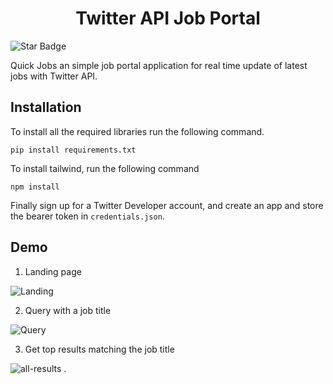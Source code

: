 <h1 align="center"> Twitter API Job Portal </h1>

<img src="https://img.shields.io/static/v1?label=%F0%9F%8C%9F&message=If%20Useful&style=style=flat&color=BC4E99" alt="Star Badge"/>

Quick Jobs an simple job portal application for real time update of latest jobs with Twitter API.

## Installation
To install all the required libraries run the following command.

`pip install requirements.txt`

To install tailwind, run the following command

`npm install`

Finally sign up for a Twitter Developer account, and create an app and store the bearer token in `credentials.json`.

## Demo

1. Landing page

![Landing](https://user-images.githubusercontent.com/72067722/209961304-47d0a4e1-51ad-4db7-b316-9265002c7d9b.jpg)

2. Query with a job title

![Query](https://user-images.githubusercontent.com/72067722/209961888-d8929a92-ef5b-4d3b-87c5-1a964c2e124c.jpg)

3. Get top results matching the job title

![all-results](https://user-images.githubusercontent.com/72067722/209963068-03742a9a-daa9-42fb-99c8-2ee22b4cea12.jpg)
.
